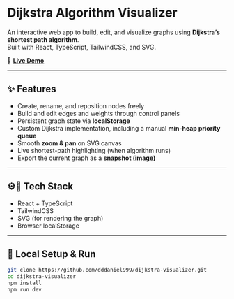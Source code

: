 # Dijkstra Algorithm Visualizer

An interactive web app to build, edit, and visualize graphs using **Dijkstra’s shortest path algorithm**.  
Built with React, TypeScript, TailwindCSS, and SVG.

🔗 **[Live Demo](https://dijkstra-visualizer-cdm.vercel.app/)**

---

## ✨ Features

- Create, rename, and reposition nodes freely  
- Build and edit edges and weights through control panels  
- Persistent graph state via **localStorage**  
- Custom Dijkstra implementation, including a manual **min-heap priority queue**  
- Smooth **zoom & pan** on SVG canvas  
- Live shortest-path highlighting (when algorithm runs)  
- Export the current graph as a **snapshot (image)**  

---

## ⚙️🔨 Tech Stack

- React + TypeScript  
- TailwindCSS  
- SVG (for rendering the graph)  
- Browser localStorage  

---

## 🚀 Local Setup & Run

```bash
git clone https://github.com/dddaniel999/dijkstra-visualizer.git
cd dijkstra-visualizer
npm install
npm run dev
```
